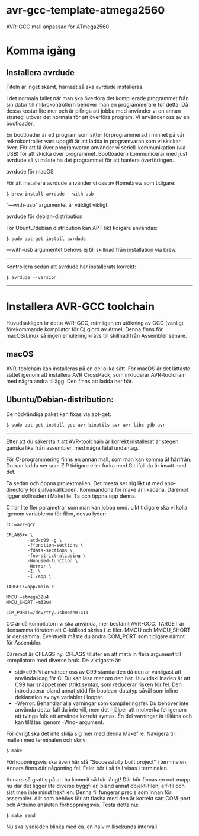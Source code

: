# avr-gcc-template-atmega2560
AVR-GCC mall anpassad för ATmega2560

# Komma igång

## Installera avrdude

Titeln är inget skämt, härnäst så ska avrdude installeras.

I det normala fallet när man ska överföra det kompilerade programmet från sin dator till mikrokontrollern behöver man en programmerare för detta. Då dessa kostar lite mer och är pillriga att jobba med använder vi en annan strategi utöver det normala för att överföra program. Vi använder oss av en bootloader.

En bootloader är ett program som sitter förprogrammerad i minnet på vår mikrokontroller vars uppgift är att ladda in programvaran som vi skickar över. För att få över programvaran använder vi seriell-kommunikation (via USB) för att skicka över programmet. Bootloadern kommunicerar med just avrdude så vi måste ha det programmet för att hantera överföringen.

avrdude för macOS

För att installera avrdude använder vi oss av Homebrew som tidigare:

    $ brew install avrdude --with-usb

“—with-usb” argumentet är väldigt viktigt.

avrdude för debian-distribution

För Ubuntu/debian distribution kan APT likt tidigare användas:


    $ sudo apt-get install avrdude

—with-usb argumentet behövs ej till skillnad från installation via brew.

---

Kontrollera sedan att avrdude har installerats korrekt:

    $ avrdude --version

---

# Installera AVR-GCC toolchain

Huvudsakligen är detta AVR-GCC, nämligen en utökning av GCC (vanligt förekommande kompilator för C) gjord av Atmel. Denna finns för macOS/Linux så ingen emulering krävs till skillnad från Assembler senare.

## macOS

AVR-toolchain kan installeras på en del olika sätt. För macOS är det lättaste sättet igenom att installera AVR CrossPack, som inkluderar AVR-toolchain med några andra tillägg. Den finns att ladda ner här.

## Ubuntu/Debian-distribution:

De nödvändiga paket kan fixas via apt-get:

    $ sudo apt-get install gcc-avr binutils-avr avr-libc gdb-avr
----------

Efter att du säkerställt att AVR-toolchain är korrekt installerat är stegen ganska lika från assembler, med några fåtal undantag.

För C-programmering finns en annan mall, som man kan komma åt härifrån. Du kan ladda ner som ZIP tidigare eller forka med Git ifall du är insatt med det.

Ta sedan och öppna projektmallen. Det mesta ser sig likt ut med app-directory för själva källkoden. Kommandona för make är likadana. Däremot ligger skillnaden i Makefile. Ta och öppna upp denna.

C har lite fler parametrar som man kan jobba med. Likt tidigare ska vi kolla igenom variablerna för filen, dessa lyder:

    CC:=avr-gcc

    CFLAGS+= \
            -std=c99 -g \
            -ffunction-sections \
            -fdata-sections \
            -fno-strict-aliasing \
            -Wunused-function \
            -Werror \
            -I. \
            -I./app \

    TARGET:=app/main.c

    MMCU:=atmega32u4
    MMCU_SHORT:=m32u4

    COM_PORT:=/dev/tty.usbmodem1411

CC är då kompilatorn vi ska använda, mer bestämt AVR-GCC. TARGET är densamma förutom att C-källkod skrivs i .c filer. MMCU och MMCU_SHORT är densamma. Eventuellt måste du ändra COM_PORT som tidigare nämnt för Assembler.

Däremot är CFLAGS ny. CFLAGS tillåter en att mata in flera argument till kompilatorn med diverse bruk. De viktigaste är:

- std=c99: Vi använder oss av C99 standarden då den är vanligast att använda idag för C. Du kan läsa mer om den här. Huvudskillnaden är att C99 har snäppet mer strikt syntax, som reducerar risken för fel. Den introducerar bland annat stöd för boolean-datatyp såväl som inline deklaration av nya variabler i loopar.
- -Werror: Behandlar alla varningar som kompileringsfel. Du behöver inte använda detta ifall du inte vill, men det hjälper att motverka fel igenom att tvinga folk att använda korrekt syntax. En del varningar är tillåtna och kan tillåtas igenom -Wno-<varning> argument.

För övrigt ska det inte skilja sig mer med denna Makefile. Navigera till mallen med terminalen och skriv:

    $ make

Förhoppningsvis ska även här stå “Successfully built project” i terminalen. Annars finns där någonting fel. Felet bör i så fall visas i terminalen.

Annars så grattis på att ha kommit så här långt! Där bör finnas en out-mapp nu där det ligger lite diverse byggfiler, bland annat objekt-filen, elf-fil och sist men inte minst hexfilen. Denna fil fungerar precis som innan för assembler. Allt som behövs för att flasha med den är korrekt satt COM-port och Arduino ansluten förhoppningsvis. Testa detta nu:

    $ make send

Nu ska lysdioden blinka med ca. en halv millisekunds intervall.

